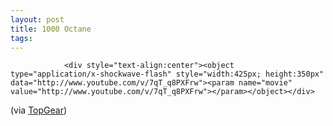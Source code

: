 ```yaml
---
layout: post
title: 1000 Octane
tags:
---
```



                <div style="text-align:center"><object type="application/x-shockwave-flash" style="width:425px; height:350px" data="http://www.youtube.com/v/7qT_q8PXFrw"><param name="movie" value="http://www.youtube.com/v/7qT_q8PXFrw"></param></object></div>
<p>(via <a href="http://www.topgear.com/content/news/stories/1726/">TopGear</a>)</p>
